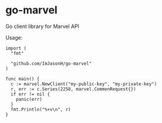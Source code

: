 go-marvel
=========

Go client library for Marvel API

Usage:

```
import (
  "fmt"
  
  "github.com/ImJasonH/go-marvel"
)

func main() {
  c := marvel.NewClient("my-public-key", "my-private-key")
  r, err := c.Series(2258, marvel.CommonRequest{})
  if err != nil {
    panic(err)
  }
  fmt.Println("%+v\n", r)
}
```

